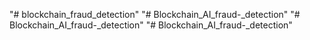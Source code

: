 "# blockchain_fraud_detection" 
"# Blockchain_AI_fraud-_detection" 
"# Blockchain_AI_fraud-_detection" 
"# Blockchain_AI_fraud-_detection" 
